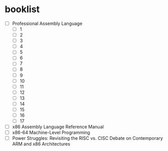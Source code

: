 # booklist

- [ ] Professional Assembly Language
	- [ ] 1
	- [ ] 2
	- [ ] 3
	- [ ] 4
	- [ ] 5
	- [ ] 6
	- [ ] 7
	- [ ] 8
	- [ ] 9
	- [ ] 10
	- [ ] 11
	- [ ] 12
	- [ ] 13
	- [ ] 14
	- [ ] 15
	- [ ] 16
	- [ ] 17

- [ ] x86 Assembly Language Reference Manual
- [ ] x86-64 Machine-Level Programming
- [ ] Power Struggles: Revisiting the RISC vs. CISC Debate on Contemporary ARM and x86 Architectures